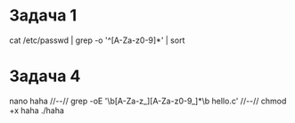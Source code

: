 # Задача 1
cat /etc/passwd | grep -o '^[A-Za-z0-9]*' | sort

# Задача 4
nano haha 
//--//
grep -oE '\b[A-Za-z_][A-Za-z0-9_]*\b hello.c'
//--//
chmod +x haha
./haha

